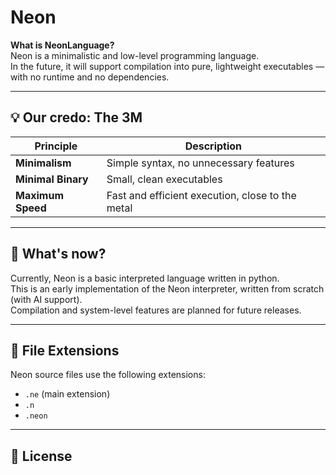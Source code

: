 # Neon

**What is NeonLanguage?**  
Neon is a minimalistic and low-level programming language.  
In the future, it will support compilation into pure, lightweight executables — with no runtime and no dependencies.

---

## 💡 Our credo: The 3M

| Principle         | Description                                      |
|------------------|--------------------------------------------------|
| **Minimalism**    | Simple syntax, no unnecessary features           |
| **Minimal Binary**| Small, clean executables                         |
| **Maximum Speed** | Fast and efficient execution, close to the metal|

---

## 🚧 What's now?

Currently, Neon is a basic interpreted language written in python.  
This is an early implementation of the Neon interpreter, written from scratch (with AI support).  
Compilation and system-level features are planned for future releases.

---

## 📁 File Extensions

Neon source files use the following extensions:

- `.ne` (main extension)
- `.n`
- `.neon`

---

## 📜 License
